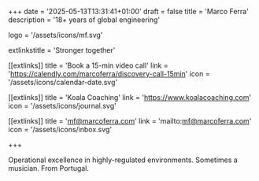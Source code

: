 +++
date = '2025-05-13T13:31:41+01:00'
draft = false
title = 'Marco Ferra'
description = '18+ years of global engineering'

logo = '/assets/icons/mf.svg'

extlinkstitle = 'Stronger together'

[[extlinks]]
	title = 'Book a 15-min video call'
	link = 'https://calendly.com/marcoferra/discovery-call-15min'
	icon = '/assets/icons/calendar-date.svg'

[[extlinks]]
	title = 'Koala Coaching'
	link = 'https://www.koalacoaching.com'
	icon = '/assets/icons/journal.svg'

[[extlinks]]
	title = 'mf@marcoferra.com'
	link = 'mailto:mf@marcoferra.com'
	icon = '/assets/icons/inbox.svg'

+++

Operational excellence in highly-regulated environments. Sometimes a musician. From Portugal.
